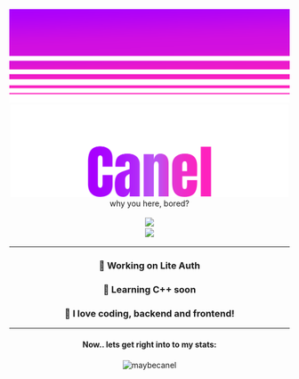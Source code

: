 <div align="center">
    <img src="https://github.com/maybecanel/canel.cloud/blob/main/images/header.png?raw=true" width="850">
    <br>
    <img src="https://github.com/maybecanel/canel.cloud/blob/main/images/title.png?raw=true" width="500">
    <br>
    <span>why you here, bored?</span>
    <br>
    <br>
    <img src="https://komarev.com/ghpvc/?username=maybecanel&color=red">
    <br>
    <img src="https://skillicons.dev/icons?i=html,js,css,cs,lua,java">
    <hr>
    <h3>💼 Working on Lite Auth</h3>
    <h3>📖 Learning C++ soon</h3>
    <h3>👀 I love coding, backend and frontend!</h3>
    <hr>
    <h4>Now.. lets get right into to my stats:</h4>
    <img align="center" src="https://github-readme-stats.vercel.app/api?username=maybecanel&show_icons=true&locale=en&theme=dark" alt="maybecanel" />
</div>

